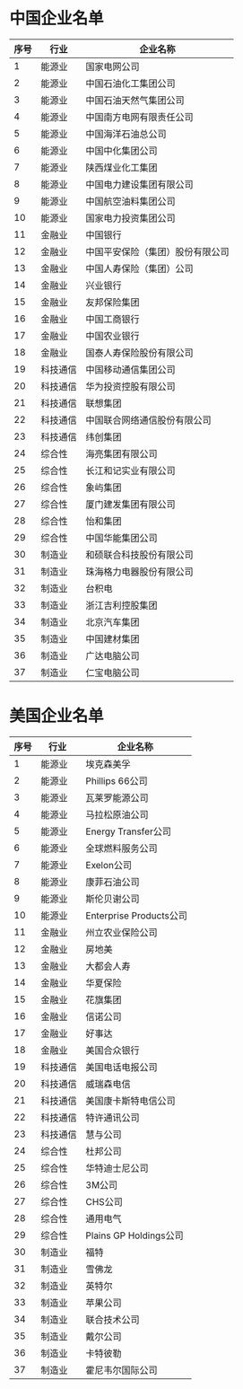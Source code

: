 
# 中国企业名单

| 序号 |行业  |企业名称  |
| --- | --- | --- |
| 1 | 能源业 | 国家电网公司 |
| 2 | 能源业 | 中国石油化工集团公司 |
| 3 | 能源业 | 中国石油天然气集团公司 |
| 4 | 能源业 | 中国南方电网有限责任公司 |
| 5 | 能源业 | 中国海洋石油总公司 |
| 6 | 能源业 | 中国中化集团公司 |
| 7 | 能源业 | 陕西煤业化工集团 |
| 8 | 能源业 | 中国电力建设集团有限公司 |
| 9 | 能源业 | 中国航空油料集团公司 |
| 10 | 能源业 | 国家电力投资集团公司 |
| 11 | 金融业 | 中国银行 |
| 12 |金融业 |中国平安保险（集团）股份有限公司 |
| 13 |金融业  |中国人寿保险（集团）公司 |
|14 |金融业  |兴业银行 |
|15 |金融业  |友邦保险集团 |
|16 |金融业  |中国工商银行 |
|17 |金融业  |中国农业银行 |
|18 |金融业  |国泰人寿保险股份有限公司 |
|19 |科技通信 |中国移动通信集团公司 |
|20 |科技通信 |华为投资控股有限公司 |
|21 |科技通信 |联想集团 |
|22 |科技通信 |中国联合网络通信股份有限公司 |
|23 |科技通信 |纬创集团 |
|24 |综合性 |海亮集团有限公司 |
|25 |综合性 |长江和记实业有限公司 |
|26 |综合性 |象屿集团 |
|27 |综合性 |厦门建发集团有限公司 |
|28 |综合性 |怡和集团 |
|29 |综合性 |中国华能集团公司 |
|30 |制造业 |和硕联合科技股份有限公司 |
|31 |制造业 |珠海格力电器股份有限公司 |
|32 |制造业 |台积电|
|33 |制造业 |浙江吉利控股集团 |
|34 |制造业 |北京汽车集团 |
|35 |制造业 |中国建材集团 |
|36 |制造业 |广达电脑公司 |
|37 |制造业 |仁宝电脑公司 |

# 美国企业名单

| 序号 |行业  |企业名称  |
| --- | --- | --- |
| 1 | 能源业 | 埃克森美孚 |
| 2 | 能源业 | Phillips 66公司 |
| 3 | 能源业 | 瓦莱罗能源公司 |
| 4 | 能源业 | 马拉松原油公司 |
| 5 | 能源业 | Energy Transfer公司 |
| 6 | 能源业 | 全球燃料服务公司 |
| 7 | 能源业 | Exelon公司 |
| 8 | 能源业 | 康菲石油公司 |
| 9 | 能源业 | 斯伦贝谢公司 |
| 10 | 能源业 | Enterprise Products公司 |
| 11 | 金融业 | 州立农业保险公司 |
| 12 | 金融业 | 房地美 |
| 13 | 金融业 | 大都会人寿 |
| 14 | 金融业 | 华夏保险 |
| 15 | 金融业 | 花旗集团 |
| 16 | 金融业 | 信诺公司 |
| 17 | 金融业 | 好事达 |
| 18 | 金融业 | 美国合众银行 |
| 19 | 科技通信 | 美国电话电报公司 |
| 20 | 科技通信 | 威瑞森电信 |
| 21 | 科技通信 | 美国康卡斯特电信公司 |
| 22 | 科技通信 | 特许通讯公司 |
| 23 | 科技通信 | 慧与公司 |
| 24 | 综合性 | 杜邦公司 |
| 25 | 综合性 | 华特迪士尼公司 |
| 26 | 综合性 | 3M公司 |
| 27 | 综合性 | CHS公司 |
| 28 | 综合性 | 通用电气 |
| 29 | 综合性 | Plains GP Holdings公司 |
| 30 | 制造业 | 福特 |
| 31 | 制造业 | 雪佛龙 |
| 32 | 制造业 | 英特尔 |
| 33 | 制造业 | 苹果公司 |
| 34 | 制造业 | 联合技术公司 |
| 35 | 制造业 | 戴尔公司 |
| 36 | 制造业 | 卡特彼勒 |
| 37 | 制造业 | 霍尼韦尔国际公司 |
